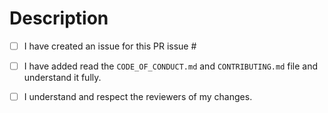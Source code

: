 # Description

- [ ] I have created an issue for this PR
  issue #

- [ ] I have added read the `CODE_OF_CONDUCT.md` and `CONTRIBUTING.md` file and understand it fully.

- [ ] I understand and respect the reviewers of my changes.